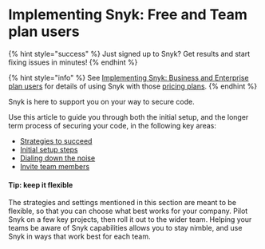# Implementing Snyk: Free and Team plan users

{% hint style="success" %}
Just signed up to Snyk? Get results and start fixing issues in minutes!&#x20;
{% endhint %}

{% hint style="info" %}
See [Implementing Snyk: Business and Enterprise plan users](../implementing-snyk-business-and-enterprise-plan-users.md) for details of using Snyk with those [pricing plans](https://snyk.io/plans/).
{% endhint %}

Snyk is here to support you on your way to secure code.&#x20;

Use this article to guide you through both the initial setup, and the longer term process of securing your code, in the following key areas:&#x20;

* [Strategies to succeed](strategies-to-succeed/)&#x20;
* [Initial setup steps](initial-setup-steps/)
* [Dialing down the noise](dialing-down-the-noise.md)&#x20;
* [Invite team members](invite-team-members.md)

#### Tip: keep it flexible

The strategies and settings mentioned in this section are meant to be flexible, so that you can choose what best works for your company. Pilot Snyk on a few key projects, then roll it out to the wider team. Helping your teams be aware of Snyk capabilities allows you to stay nimble, and use Snyk in ways that work best for each team.

